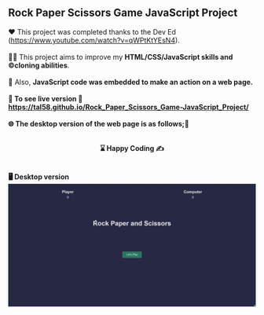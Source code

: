 
## Rock Paper Scissors Game JavaScript Project

❤️ This project was completed thanks to the Dev Ed (https://www.youtube.com/watch?v=qWPtKtYEsN4). 
<br><br>
👨‍💻 This project aims to improve my <b>HTML/CSS/JavaScript skills and ©️cloning abilities</b>.
<br><br>
🎯 Also, <b>JavaScript<b> code was embedded to make an action on a  web page.
<br><br>
🔗 To see live version 🏁 https://tal58.github.io/Rock_Paper_Scissors_Game-JavaScript_Project/
<br><br>
🌐 The desktop version of the web page is as follows;🧭

<br>
<center> ⌛ Happy Coding  ✍ </center>
<br><br>
🖥️ Desktop version
<img src="./desktopversion.gif"  align="left" alt="desktop_version">

